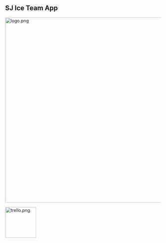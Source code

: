 ## SJ Ice Team App

<img src="https://i.imgur.com/412Qtpt.png" alt="logo.png" width="600px"></img>

<a href="https://trello.com/b/39l0txdu/sj-ice-team-app"><img src="https://i.imgur.com/APUzNtR.png" alt="trello.png" height="100px"></img></a>

